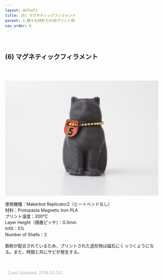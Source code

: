 ```yaml
---
layout: default
title: (6) マグネティックフィラメント
parent: 2.様々な材料での3Dプリント例
nav_order: 6
---
```


<br>

## (6) マグネティックフィラメント
<br><br>

<p><img src="assets/03/05.jpg"/></p>

使用機種：Makerbot Replicator2（ヒートベッドなし）<br>
材料：Protopasta Magnetic Iron PLA<br>
プリント温度：200℃<br>
Layer Height（積層ピッチ）：0.3mm<br>
Infill：5%<br>
Number of Shells：2<br>
<br>
鉄粉が配合されているため、プリントされた造形物は磁石にくっつくようになる。また、時間と共にサビが発生する。
<br><br><br>

<span style="color: #B2B2B2">
（Last Updated: 2016.04.24）
</span>
